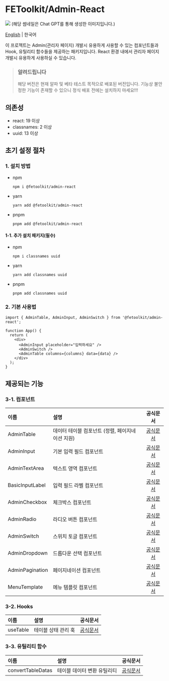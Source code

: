 # FEToolkit/Admin-React

![](https://fejumvuajiwc28287693.gcdn.ntruss.com/fetoolkit/fetoolkit_thumbnail.png)
(해당 썸네일은 Chat GPT를 통해 생성한 이미지입니다.)

[English](./README.md) | 한국어

이 프로젝트는 Admin(관리자 페이지) 개발시 유용하게 사용할 수 있는 컴포넌트들과 Hook, 유틸리티 함수들을 제공하는 패키지입니다. React 환경 내에서 관리자 페이지 개발시 유용하게 사용하실 수 있습니다.

> ### 알려드립니다
>
> 해당 버전은 현재 알파 및 베타 테스트 목적으로 배포된 버전입니다. 기능상 불안정한 기능이 존재할 수 있으니 정식 배포 전에는 설치하지 마세요!!!

## 의존성

- react: 19 이상
- classnames: 2 이상
- uuid: 13 이상

## 초기 설정 절차

### 1. 설치 방법

- npm
  ```
  npm i @fetoolkit/admin-react
  ```
- yarn
  ```
  yarn add @fetoolkit/admin-react
  ```
- pnpm
  ```
  pnpm add @fetoolkit/admin-react
  ```

#### 1-1. 추가 설치 패키지(필수)

- npm
  ```
  npm i classnames uuid
  ```
- yarn
  ```
  yarn add classnames uuid
  ```
- pnpm
  ```
  pnpm add classnames uuid
  ```

### 2. 기본 사용법

```tsx
import { AdminTable, AdminInput, AdminSwitch } from '@fetoolkit/admin-react';

function App() {
  return (
    <div>
      <AdminInput placeholder="입력하세요" />
      <AdminSwitch />
      <AdminTable columns={columns} data={data} />
    </div>
  );
}
```

## 제공되는 기능

### 3-1. 컴포넌트

| 이름            | 설명                                             |                     공식문서                      |
| :-------------- | :----------------------------------------------- | :-----------------------------------------------: |
| AdminTable      | 데이터 테이블 컴포넌트 (정렬, 페이지네이션 지원) |    [공식문서](./src/docs/components/table.md)     |
| AdminInput      | 기본 입력 필드 컴포넌트                          |    [공식문서](./src/docs/components/input.md)     |
| AdminTextArea   | 텍스트 영역 컴포넌트                             |    [공식문서](./src/docs/components/input.md)     |
| BasicInputLabel | 입력 필드 라벨 컴포넌트                          |    [공식문서](./src/docs/components/input.md)     |
| AdminCheckbox   | 체크박스 컴포넌트                                |    [공식문서](./docs/ko/component_checkbox.md)    |
| AdminRadio      | 라디오 버튼 컴포넌트                             |    [공식문서](./src/docs/components/radio.md)     |
| AdminSwitch     | 스위치 토글 컴포넌트                             |    [공식문서](./src/docs/components/switch.md)    |
| AdminDropdown   | 드롭다운 선택 컴포넌트                           |   [공식문서](./src/docs/components/dropdown.md)   |
| AdminPagination | 페이지네이션 컴포넌트                            |  [공식문서](./src/docs/components/pagination.md)  |
| MenuTemplate    | 메뉴 템플릿 컴포넌트                             | [공식문서](./src/docs/components/menuTemplate.md) |

### 3-2. Hooks

| 이름     | 설명                |                 공식문서                 |
| :------- | :------------------ | :--------------------------------------: |
| useTable | 테이블 상태 관리 훅 | [공식문서](./src/docs/hooks/useTable.md) |

### 3-3. 유틸리티 함수

| 이름              | 설명                        |                     공식문서                      |
| :---------------- | :-------------------------- | :-----------------------------------------------: |
| convertTableDatas | 테이블 데이터 변환 유틸리티 | [공식문서](./src/docs/utils/convertTableDatas.md) |
